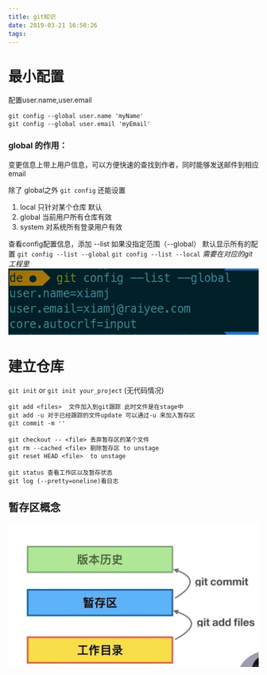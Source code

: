 ```yaml
---
title: git知识
date: 2019-03-21 16:50:26
tags:
---
```



# 最小配置
配置user.name,user.email

```
git config --global user.name 'myName'
git config --global user.email 'myEmail'
``` 
### global 的作用：
变更信息上带上用户信息，可以方便快速的查找到作者，同时能够发送邮件到相应email

除了 global之外 `git config` 还能设置
1. local  只针对某个仓库       默认
2. global 当前用户所有仓库有效
3. system 对系统所有登录用户有效

查看config配置信息，添加 --list 如果没指定范围（--global） 默认显示所有的配置
`git config --list --global`
`git config --list --local` _需要在对应的git工程里_
![](/media/15531595805175.jpg)


# 建立仓库
`git init` or `git init your_project` (无代码情况)

```
git add <files>  文件加入到git跟踪 此时文件是在stage中
git add -u 对于已经跟踪的文件update 可以通过-u 来加入暂存区
git commit -m '' 

git checkout -- <file> 丢弃暂存区的某个文件
git rm --cached <file> 剔除暂存区 to unstage
git reset HEAD <file>  to unstage

git status 查看工作区以及暂存状态
git log (--pretty=oneline)看日志
```


## 暂存区概念

![暂存区](/media/15531607337438.jpg)


 

